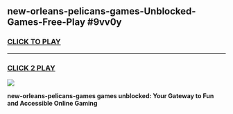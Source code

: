 
## new-orleans-pelicans-games-Unblocked-Games-Free-Play #9vv0y
<h3>
<a href="https://us.freeplayer.one?title=new-orleans-pelicans-games&ref=9M">CLICK TO PLAY</a></h3>
<hr>

<h3>
<a href="https://us.freeplayer.one?title=new-orleans-pelicans-games&ref=9M">CLICK 2 PLAY</a>
  
</h3>

<a href="https://us.freeplayer.one?title=new-orleans-pelicans-games&ref=9M"><img src="https://clearcache.store/games.png"></a>


**new-orleans-pelicans-games games unblocked: Your Gateway to Fun and Accessible Online Gaming**
